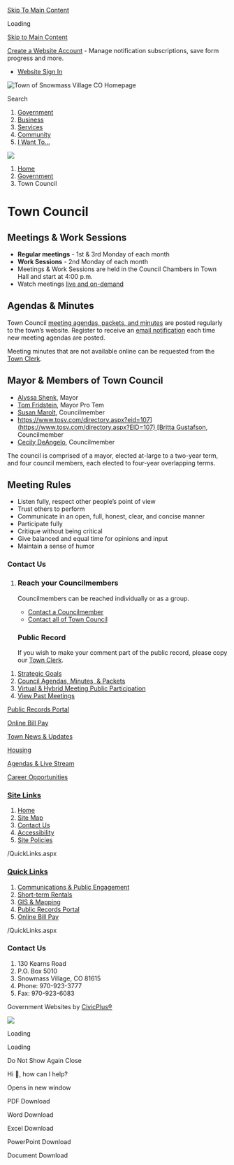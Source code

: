 [Skip To Main Content](https://www.tosv.com/192/Town-Council/)

Loading

[Skip to Main Content](https://www.tosv.com/192/Town-Council/)

[Create a Website Account](https://www.tosv.com/MyAccount/ProfileCreate) - Manage notification subscriptions, save form progress and more.   

- [Website Sign In](https://www.tosv.com/MyAccount)

![Town of Snowmass Village CO Homepage](https://www.tosv.com/ImageRepository/Document?documentID=5322)

Search

1. [Government](https://www.tosv.com/102/Government)
2. [Business](https://www.tosv.com/93/Business)
3. [Services](https://www.tosv.com/264/Services)
4. [Community](https://www.tosv.com/244/Community)
5. [I Want To...](https://www.tosv.com/195/I-Want-To)

<!--THE END-->

![](https://www.tosv.com/ImageRepository/Document?documentID=5325)

1. [Home](https://www.tosv.com)
2. [Government](https://www.tosv.com/102/Government)
3. Town Council

# Town Council

## Meetings &amp; Work Sessions

- **Regular meetings** - 1st &amp; 3rd Monday of each month
- **Work Sessions** - 2nd Monday of each month
- Meetings &amp; Work Sessions are held in the Council Chambers in Town Hall and start at 4:00 p.m.
- Watch meetings [live and on-demand](https://www.tosv.com/193)

## Agendas &amp; Minutes

Town Council [meeting agendas, packets, and minutes](https://www.tosv.com/193) are posted regularly to the town’s website. Register to receive an [email notification](https://www.tosv.com/list.aspx) each time new meeting agendas are posted.

Meeting minutes that are not available online can be requested from the [Town Clerk](https://www.tosv.com/175/Town-Clerk).

## Mayor &amp; Members of Town Council

- [Alyssa Shenk](https://www.tosv.com/directory.aspx?EID=108), Mayor
- [Tom Fridstein](mailto:%20tfridstein@tosv.com), Mayor Pro Tem
- [Susan Marolt](mailto:smarolt@tosv.com), Councilmember
- [https://www.tosv.com/directory.aspx?eid=107](https://www.tosv.com/directory.aspx?EID=107) [Britta Gustafson](mailto:bgustafson@tosv.com), Councilmember
- [Cecily DeAngelo](mailto:cdeangelo@tosv.com), Councilmember

The council is comprised of a mayor, elected at-large to a two-year term, and four council members, each elected to four-year overlapping terms.

## Meeting Rules

- Listen fully, respect other people’s point of view
- Trust others to perform
- Communicate in an open, full, honest, clear, and concise manner
- Participate fully
- Critique without being critical
- Give balanced and equal time for opinions and input
- Maintain a sense of humor

### Contact Us

1. ### Reach your Councilmembers
   
   Councilmembers can be reached individually or as a group.
   
   - [Contact a Councilmember](https://www.tosv.com/Directory.aspx?did=22)
   - [Contact all of Town Council](mailto:council@tosv.com)
   
   ### Public Record
   
   If you wish to make your comment part of the public record, please copy our [Town Clerk](mailto:mboucher@tosv.com).

<!--THE END-->

1. [Strategic Goals](https://www.tosv.com/402/Strategic-Goals)
2. [Council Agendas, Minutes, &amp; Packets](https://co-snowmassvillage2.civicplus.com/193/Town-Meetings)
3. [Virtual &amp; Hybrid Meeting Public Participation](https://www.tosv.com/544/Public-Participation-for-Virtual-Hybrid-)
4. [View Past Meetings](https://www.tosv.com/193/Town-Meetings)

[Public Records Portal](https://portal.laserfiche.com/Portal/Welcome.aspx?repo=r-b27e3aff)

[Online Bill Pay](https://www.tosv.com/325/Online-Bill-Pay)

[Town News &amp; Updates](https://www.tosv.com/255/News)

[Housing](https://www.tosv.com/143/Housing)

[Agendas &amp; Live Stream](https://www.tosv.com/193/Town-Meetings)

[Career Opportunities](https://www.tosv.com/537/Employment)

### [Site Links](https://www.tosv.com/QuickLinks.aspx?CID=94)

1. [Home](https://www.tosv.com)
2. [Site Map](https://www.tosv.com/sitemap)
3. [Contact Us](https://www.tosv.com/Directory.aspx)
4. [Accessibility](https://www.tosv.com/accessibility)
5. [Site Policies](https://www.tosv.com/328/Site-Policies)

/QuickLinks.aspx

### [Quick Links](https://www.tosv.com/QuickLinks.aspx?CID=119)

1. [Communications &amp; Public Engagement](https://www.tosv.com/182/Communications-Public-Engagement)
2. [Short-term Rentals](https://www.tosv.com/str)
3. [GIS &amp; Mapping](https://www.tosv.com/439/GIS-Mapping)
4. [Public Records Portal](https://docs.tosv.com/WebLink)
5. [Online Bill Pay](https://www.tosv.com/325/Online-Bill-Pay)

/QuickLinks.aspx

### Contact Us

1. 130 Kearns Road
2. P.O. Box 5010
3. Snowmass Village, CO 81615
4. Phone: 970-923-3777
5. Fax: 970-923-6083

<!--THE END-->

Government Websites by [CivicPlus®](https://connect.civicplus.com/referral)

![](https://www.tosv.com/ImageRepository/Document?documentID=5331)

Loading

Loading

Do Not Show Again Close

Hi 👋, how can I help?

Opens in new window

PDF Download

Word Download

Excel Download

PowerPoint Download

Document Download